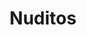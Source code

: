 ---
title: Nuditos
date: 
draft: false

# descripcion
description : Aro de plata pasante

materials: Plata 925

color: Plateado

dimensions: 0,5cm

code: 01-20-0431

type: "Aros"

categories: []

# Images
# first image will be shown in the product page
images:
  # - image: "images/path_to_image"
  # La ubicacion de las imagenes es imagenes/Aros/Aros.Solo Plata/01-20-0431-nuditos
  - image: "./images/aros/solo_plata/01-20-0431-nuditos_a.JPG"
  - image: "./images/aros/solo_plata/01-20-0431-nuditos_b.JPG"
---